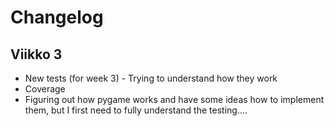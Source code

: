 # Changelog

## Viikko 3

- New tests (for week 3) - Trying to understand how they work
- Coverage
- Figuring out how pygame works and have some ideas how to implement them, but I first need to fully understand the testing....
